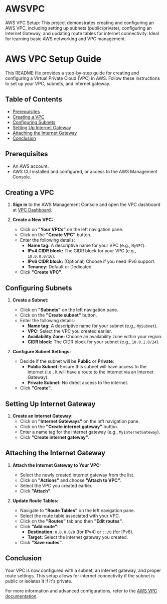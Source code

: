 # AWSVPC
AWS VPC Setup: This project demonstrates creating and configuring an AWS VPC, including setting up subnets (public/private), configuring an Internet Gateway, and updating route tables for internet connectivity. Ideal for learning basic AWS networking and VPC management.

# AWS VPC Setup Guide

This README file provides a step-by-step guide for creating and configuring a Virtual Private Cloud (VPC) in AWS. Follow these instructions to set up your VPC, subnets, and internet gateway.

## Table of Contents

- [Prerequisites](#prerequisites)
- [Creating a VPC](#creating-a-vpc)
- [Configuring Subnets](#configuring-subnets)
- [Setting Up Internet Gateway](#setting-up-internet-gateway)
- [Attaching the Internet Gateway](#attaching-the-internet-gateway)
- [Conclusion](#conclusion)

## Prerequisites

- An AWS account.
- AWS CLI installed and configured, or access to the AWS Management Console.

## Creating a VPC

1. **Sign in** to the AWS Management Console and open the VPC dashboard at [VPC Dashboard](https://console.aws.amazon.com/vpc/).

2. **Create a New VPC:**
   - Click on **"Your VPCs"** on the left navigation pane.
   - Click on the **"Create VPC"** button.
   - Enter the following details:
     - **Name tag:** A descriptive name for your VPC (e.g., `MyVPC`).
     - **IPv4 CIDR block:** The CIDR block for your VPC (e.g., `10.0.0.0/16`).
     - **IPv6 CIDR block:** (Optional) Choose if you need IPv6 support.
     - **Tenancy:** Default or Dedicated.
   - Click **"Create VPC"**.

## Configuring Subnets

1. **Create a Subnet:**
   - Click on **"Subnets"** on the left navigation pane.
   - Click on the **"Create subnet"** button.
   - Enter the following details:
     - **Name tag:** A descriptive name for your subnet (e.g., `MySubnet`).
     - **VPC:** Select the VPC you created earlier.
     - **Availability Zone:** Choose an availability zone within your region.
     - **CIDR block:** The CIDR block for your subnet (e.g., `10.0.1.0/24`).

2. **Configure Subnet Settings:**
   - Decide if the subnet will be **Public** or **Private**:
     - **Public Subnet:** Ensure this subnet will have access to the internet (i.e., it will have a route to the internet via an Internet Gateway).
     - **Private Subnet:** No direct access to the internet.
   - Click **"Create"**.

## Setting Up Internet Gateway

1. **Create an Internet Gateway:**
   - Click on **"Internet Gateways"** on the left navigation pane.
   - Click on the **"Create internet gateway"** button.
   - Enter a name tag for the internet gateway (e.g., `MyInternetGateway`).
   - Click **"Create internet gateway"**.

## Attaching the Internet Gateway

1. **Attach the Internet Gateway to Your VPC:**
   - Select the newly created internet gateway from the list.
   - Click on **"Actions"** and choose **"Attach to VPC"**.
   - Select the VPC you created earlier.
   - Click **"Attach"**.

2. **Update Route Tables:**
   - Navigate to **"Route Tables"** on the left navigation pane.
   - Select the route table associated with your VPC.
   - Click on the **"Routes"** tab and then **"Edit routes"**.
   - Click **"Add route"**:
     - **Destination:** `0.0.0.0/0` (for IPv4) or `::/0` (for IPv6).
     - **Target:** Select the internet gateway you created.
   - Click **"Save routes"**.

## Conclusion

Your VPC is now configured with a subnet, an internet gateway, and proper route settings. This setup allows for internet connectivity if the subnet is public or isolates it if it's private.

For more information and advanced configurations, refer to the [AWS VPC documentation](https://docs.aws.amazon.com/vpc/latest/userguide/what-is-vpc.html).

